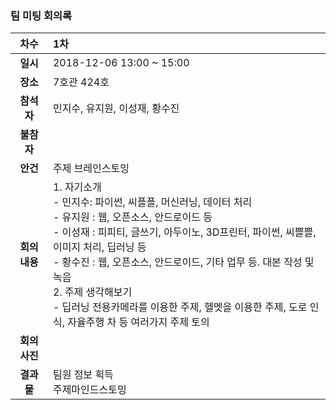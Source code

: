 ### 팀 미팅 회의록

|     차수      | 1차                                                          |
| :-----------: | :----------------------------------------------------------- |
|   **일시**    | 2018-12-06 13:00 ~ 15:00                                     |
|   **장소**    | 7호관 424호                                                  |
|  **참석자**   | 민지수, 유지원, 이성재, 황수진                               |
|  **불참자**   |                                                              |
|   **안건**    | 주제 브레인스토밍                                            |
| **회의내용**  | 1. 자기소개<br/>- 민지수: 파이썬, 씨플플, 머신러닝, 데이터 처리<br/> - 유지원 : 웹, 오픈소스, 안드로이드 등 <br/> - 이성재 : 피피티, 글쓰기, 아두이노, 3D프린터, 파이썬, 씨쁠쁠, 이미지 처리, 딥러닝 등<br/> - 황수진 : 웹, 오픈소스, 안드로이드, 기타 업무 등. 대본 작성 및 녹음<br/> 2. 주제 생각해보기<br/> - 딥러닝 전용카메라를 이용한 주제, 헬멧을 이용한 주제, 도로 인식, 자율주행 차 등 여러가지 주제 토의 |
| **회의 사진** |                                                            |
|  **결과물**   | 팀원 정보 획득<br/>주제마인드스토밍                          |
